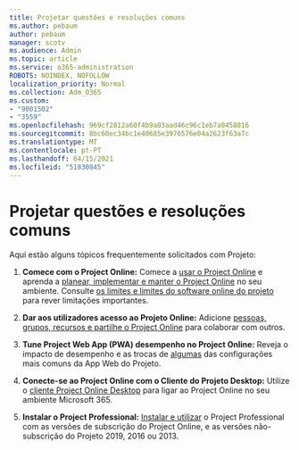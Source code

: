 ```yaml
---
title: Projetar questões e resoluções comuns
ms.author: pebaum
author: pebaum
manager: scotv
ms.audience: Admin
ms.topic: article
ms.service: o365-administration
ROBOTS: NOINDEX, NOFOLLOW
localization_priority: Normal
ms.collection: Adm_O365
ms.custom:
- "9001502"
- "3559"
ms.openlocfilehash: 969cf2812a60f4b9a03aad46c96c1eb7a0458816
ms.sourcegitcommit: 8bc60ec34bc1e40685e3976576e04a2623f63a7c
ms.translationtype: MT
ms.contentlocale: pt-PT
ms.lasthandoff: 04/15/2021
ms.locfileid: "51830845"
---
```

# <a name="project-common-issues-and-resolutions"></a>Projetar questões e resoluções comuns

Aqui estão alguns tópicos frequentemente solicitados com Projeto:

1. **Comece com o Project Online:** Comece a [usar o Project Online](https://docs.microsoft.com/ProjectOnline/get-started-with-project-online) e aprenda a [planear, implementar e manter o Project Online](https://docs.microsoft.com/projectonline/project-online) no seu ambiente.   Consulte [os limites e limites do software online do projeto](https://docs.microsoft.com/ProjectOnline/project-online-software-boundaries-and-limits) para rever limitações importantes.

2. **Dar aos utilizadores acesso ao Projeto Online:** Adicione [pessoas, grupos, recursos e partilhe o Project Online](https://docs.microsoft.com/projectonline/step-2-add-people-to-project-online) para colaborar com outros. 

3. **Tune Project Web App (PWA) desempenho no Project Online:** Reveja o impacto de desempenho e as trocas de [algumas](https://docs.microsoft.com/projectonline/tune-project-online-performance) das configurações mais comuns da App Web do Projeto.

4. **Conecte-se ao Project Online com o Cliente do Projeto Desktop:** Utilize o [cliente Project Online Desktop](https://docs.microsoft.com/projectonline/connect-to-project-online-with-the-project-online-desktop-client) para ligar ao Project Online no seu ambiente Microsoft 365. 

5. **Instalar o Project Professional:** [Instalar e utilizar](https://support.office.com/article/install-project-7059249b-d9fe-4d61-ab96-5c5bf435f281) o Project Professional com as versões de subscrição do Project Online, e as versões não-subscrição do Projeto 2019, 2016 ou 2013.

